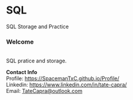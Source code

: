 # SQL
SQL Storage and Practice 

<h3>Welcome</h3>
<br/>
 SQL pratice and storage. 
<br/>

<b>Contact Info</b> </br>
Profile: https://SpacemanTxC.github.io/Profile/ <br/>
Linkedin: https://www.linkedin.com/in/tate-capra/ <br/>
Email: TateCapra@outlook.com
